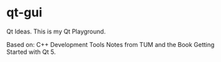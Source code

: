 # qt-gui
Qt Ideas. This is my Qt Playground.

Based on: C++ Development Tools Notes from TUM and the Book Getting Started with Qt 5.